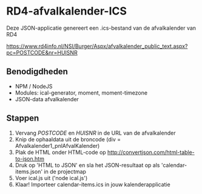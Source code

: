 # RD4-afvalkalender-ICS
Deze JSON-applicatie genereert een .ics-bestand van de afvalkalender van RD4

https://www.rd4info.nl/NSI/Burger/Aspx/afvalkalender_public_text.aspx?pc=POSTCODE&nr=HUISNR


Benodigdheden
---------
- NPM / NodeJS
- Modules: ical-generator, moment, moment-timezone
- JSON-data afvalkalender

Stappen
---------
1. Vervang *POSTCODE* en *HUISNR* in de URL van de afvalkalender
2. Knip de ophaaldata uit de broncode (div = Afvalkalender1_pnlAfvalKalender)
3. Plak de HTML onder HTML-code op http://convertjson.com/html-table-to-json.htm
4. Druk op 'HTML to JSON' en sla het JSON-resultaat op als 'calendar-items.json' in de projectmap
5. Voer ical.js uit ('node ical.js')
6. Klaar! Importeer calendar-items.ics in jouw kalenderapplicatie

